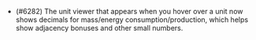 - (#6282) The unit viewer that appears when you hover over a unit now shows decimals for mass/energy consumption/production, which helps show adjacency bonuses and other small numbers.
